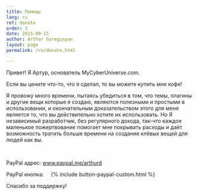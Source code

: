 ```yaml
---
title: Помощь
lang: ru
ref: donate
order: 3
date: 2015-09-15
author: Arthur Gareginyan
layout: page
permalink: /ru/donate.html

---
```


Привет! Я Артур, основатель MyCyberUniverse.com.

Если вы цените что-то, что я сделал, то вы можете купить мне кофе!

Я провожу много времени, пытаясь убедиться в том, что темы, плагины и другие вещи которые  я создаю, являются полезными и простыми в использовании, и окончательным доказательством этого для меня является то, что вы действительно хотите их использовать. Но Я независимый разработчик, без регулярного дохода, так-что каждое маленькое пожертвование помогает мне покрывать расходы и даёт возможность тратить больше времени на создание клёвых вещей для людей как вы.

&nbsp;
&nbsp;

PayPal адрес: <a href="https://www.paypal.me/arthurd" target="_blank" rel="nofollow">www.paypal.me/arthurd</a>

PayPal кнопка:    
{% include button-paypal-custom.html %}

Спасибо за поддержку!